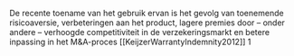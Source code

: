 De recente toename van het gebruik ervan is het gevolg van toenemende risicoaversie, verbeteringen aan het product, lagere premies door – onder andere – verhoogde competitiviteit in de verzekeringsmarkt en betere inpassing in het M&A-proces  [[KeijzerWarrantyIndemnity2012]] 1